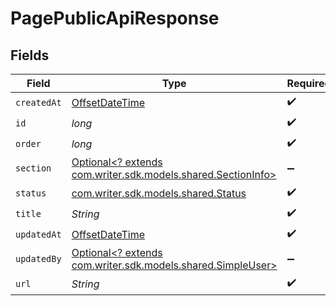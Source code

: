 # PagePublicApiResponse


## Fields

| Field                                                                                              | Type                                                                                               | Required                                                                                           | Description                                                                                        |
| -------------------------------------------------------------------------------------------------- | -------------------------------------------------------------------------------------------------- | -------------------------------------------------------------------------------------------------- | -------------------------------------------------------------------------------------------------- |
| `createdAt`                                                                                        | [OffsetDateTime](https://docs.oracle.com/javase/8/docs/api/java/time/OffsetDateTime.html)          | :heavy_check_mark:                                                                                 | N/A                                                                                                |
| `id`                                                                                               | *long*                                                                                             | :heavy_check_mark:                                                                                 | N/A                                                                                                |
| `order`                                                                                            | *long*                                                                                             | :heavy_check_mark:                                                                                 | N/A                                                                                                |
| `section`                                                                                          | [Optional<? extends com.writer.sdk.models.shared.SectionInfo>](../../models/shared/SectionInfo.md) | :heavy_minus_sign:                                                                                 | N/A                                                                                                |
| `status`                                                                                           | [com.writer.sdk.models.shared.Status](../../models/shared/Status.md)                               | :heavy_check_mark:                                                                                 | N/A                                                                                                |
| `title`                                                                                            | *String*                                                                                           | :heavy_check_mark:                                                                                 | N/A                                                                                                |
| `updatedAt`                                                                                        | [OffsetDateTime](https://docs.oracle.com/javase/8/docs/api/java/time/OffsetDateTime.html)          | :heavy_check_mark:                                                                                 | N/A                                                                                                |
| `updatedBy`                                                                                        | [Optional<? extends com.writer.sdk.models.shared.SimpleUser>](../../models/shared/SimpleUser.md)   | :heavy_minus_sign:                                                                                 | N/A                                                                                                |
| `url`                                                                                              | *String*                                                                                           | :heavy_check_mark:                                                                                 | N/A                                                                                                |